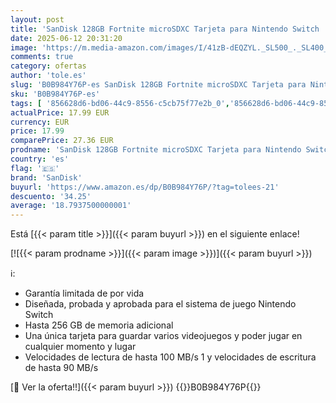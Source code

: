 ```yaml
---
layout: post
title: 'SanDisk 128GB Fortnite microSDXC Tarjeta para Nintendo Switch  Tarjeta de memoria con licencia de Nintendo'
date: 2025-06-12 20:31:20
image: 'https://m.media-amazon.com/images/I/41zB-dEQZYL._SL500_._SL400_.jpg'
comments: true
category: ofertas
author: 'tole.es'
slug: 'B0B984Y76P-es SanDisk 128GB Fortnite microSDXC Tarjeta para Nintendo...'
sku: 'B0B984Y76P-es'
tags: [ '856628d6-bd06-44c9-8556-c5cb75f77e2b_0','856628d6-bd06-44c9-8556-c5cb75f77e2b_8201','Accesorios para Nintendo Switch','Accesorios para PS4, Xbox One y Nintendo Switch','Arborist Merchandising Root','Hardware y juegos para Nintendo Switch','Self Service','Special Features Stores','Videojuegos','nintendo','sandisk','🇪🇸', ]
actualPrice: 17.99 EUR
currency: EUR
price: 17.99
comparePrice: 27.36 EUR
prodname: 'SanDisk 128GB Fortnite microSDXC Tarjeta para Nintendo Switch  Tarjeta de memoria con licencia de Nintendo'
country: 'es'
flag: '🇪🇸'
brand: 'SanDisk'
buyurl: 'https://www.amazon.es/dp/B0B984Y76P/?tag=tolees-21'
descuento: '34.25'
average: '18.7937500000001'
---
```


Está [{{< param title >}}]({{< param buyurl >}}) en el siguiente enlace!

[![{{< param prodname >}}]({{< param image >}})]({{< param buyurl >}})

ℹ️:

- Garantía limitada de por vida
- Diseñada, probada y aprobada para el sistema de juego Nintendo Switch
- Hasta 256 GB de memoria adicional
- Una única tarjeta para guardar varios videojuegos y poder jugar en cualquier momento y lugar
- Velocidades de lectura de hasta 100 MB/s 1 y velocidades de escritura de hasta 90 MB/s

[🛒 Ver la oferta!!]({{< param buyurl >}})
{{<world>}}B0B984Y76P{{</world>}}
